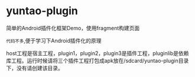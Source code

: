 # yuntao-plugin
简单的Android插件化框架Demo，使用fragment构建页面

`代码不多`,便于学习下Android插件化的原理

host工程是宿主工程，plugin1，plugin2，plugin3是插件工程，pluginlib是依赖库工程。运行时候请将三个插件工程打包成apk放在/sdcard/yuntao-plugin目录下，没有请创建该目录。